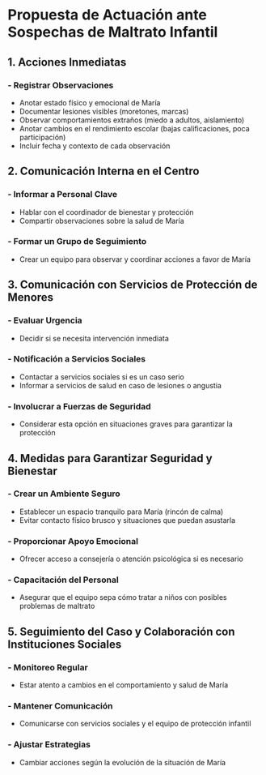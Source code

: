 # Propuesta de Actuación ante Sospechas de Maltrato Infantil

## 1. Acciones Inmediatas
### - Registrar Observaciones
  - Anotar estado físico y emocional de María
  - Documentar lesiones visibles (moretones, marcas)
  - Observar comportamientos extraños (miedo a adultos, aislamiento)
  - Anotar cambios en el rendimiento escolar (bajas calificaciones, poca participación)
  - Incluir fecha y contexto de cada observación

## 2. Comunicación Interna en el Centro
### - Informar a Personal Clave
  - Hablar con el coordinador de bienestar y protección
  - Compartir observaciones sobre la salud de María
### - Formar un Grupo de Seguimiento
  - Crear un equipo para observar y coordinar acciones a favor de María

## 3. Comunicación con Servicios de Protección de Menores
### - Evaluar Urgencia
  - Decidir si se necesita intervención inmediata
### - Notificación a Servicios Sociales
  - Contactar a servicios sociales si es un caso serio
  - Informar a servicios de salud en caso de lesiones o angustia
### - Involucrar a Fuerzas de Seguridad
  - Considerar esta opción en situaciones graves para garantizar la protección

## 4. Medidas para Garantizar Seguridad y Bienestar
### - Crear un Ambiente Seguro
  - Establecer un espacio tranquilo para María (rincón de calma)
  - Evitar contacto físico brusco y situaciones que puedan asustarla
### - Proporcionar Apoyo Emocional
  - Ofrecer acceso a consejería o atención psicológica si es necesario
### - Capacitación del Personal
  - Asegurar que el equipo sepa cómo tratar a niños con posibles problemas de maltrato

## 5. Seguimiento del Caso y Colaboración con Instituciones Sociales
### - Monitoreo Regular
  - Estar atento a cambios en el comportamiento y salud de María
### - Mantener Comunicación
  - Comunicarse con servicios sociales y el equipo de protección infantil
### - Ajustar Estrategias
  - Cambiar acciones según la evolución de la situación de María
